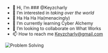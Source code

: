 - 👋 Hi, I’m ### @Keyzcharly
- 👀 I’m interested in *taking over the world*
- 👀 Ha Ha Ha Ha(menacingly)
- 🌱 I’m currently learning Cyber Alchemy
- 💞️ I’m looking to collaborate on What Works
- 📫 How to reach me Keyzcharly@gmail.com

![Problem Solving](https://99designs-blog.imgix.net/blog/wp-content/uploads/2018/04/Creative-Problem-Solving-700x410.jpg?auto=format&q=60&fit=max&w=400)

<!---
Keyzcharly/Keyzcharly is a ✨ special ✨ repository because its `README.md` (this file) appears on your GitHub profile.
You can click the Preview link to take a look at your changes.
--->
